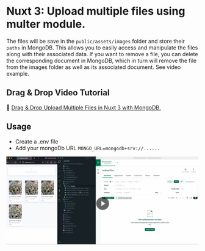 # Nuxt 3: Upload multiple files using multer module. #
The files will be save in the `public/assets/images` folder and store their `paths` in MongoDB. This allows you to easily access and manipulate the files along with their associated data. If you want to remove a file, you can delete the corresponding document in MongoDB, which in turn will remove the file from the images folder as well as its associated document. See video example.

## Drag & Drop Video Tutorial
🔗 [Drag & Drop Upload Multiple Files in Nuxt 3 with MongoDB.](https://www.youtube.com/watch?v=mQxY3tL7-pg)

## Usage ##
* Create a .env file
* Add your mongoDb URL `MONGO_URL=mongodb+srv://......`

[![Example video](https://github.com/ReaganM02/Nuxt3-Upload-Multiple-Files-To-MongoDB/blob/master/public/Screenshot%202023-04-29%20at%201.18.40%20AM.png)](https://res.cloudinary.com/dg1sh76js/video/upload/v1682702146/Screen_Recording_2023-04-29_at_1.02.40_AM_pvkzwj.mov)
